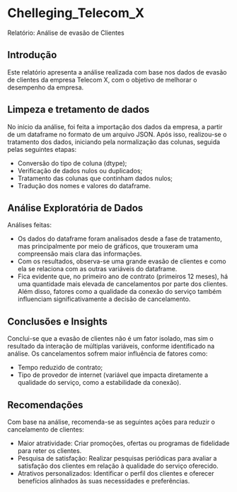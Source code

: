 # Chelleging_Telecom_X

Relatório: Análise de evasão de Clientes

## Introdução
Este relatório apresenta a análise realizada com base nos dados de evasão de clientes da empresa Telecom X, com o objetivo de melhorar o desempenho da empresa.

## Limpeza e tretamento de dados
No início da análise, foi feita a importação dos dados da empresa, a partir de um dataframe no formato de um arquivo JSON. Após isso, realizou-se o tratamento dos dados, iniciando pela normalização das colunas, seguida pelas seguintes etapas:
 - Conversão do tipo de coluna (dtype);
 - Verificação de dados nulos ou duplicados;
 - Tratamento das colunas que continham dados nulos;
 - Tradução dos nomes e valores do dataframe.

## Análise Exploratória de Dados
Análises feitas:
- Os dados do dataframe foram analisados desde a fase de tratamento, mas principalmente por meio de gráficos, que trouxeram uma compreensão mais clara das informações.
- Com os resultados, observa-se uma grande evasão de clientes e como ela se relaciona com as outras variáveis do dataframe.
- Fica evidente que, no primeiro ano de contrato (primeiros 12 meses), há uma quantidade mais elevada de cancelamentos por parte dos clientes. Além disso, fatores como a qualidade da conexão do serviço também influenciam significativamente a decisão de cancelamento.
 
## Conclusões e Insights
Conclui-se que a evasão de clientes não é um fator isolado, mas sim o resultado da interação de múltiplas variáveis, conforme identificado na análise. Os cancelamentos sofrem maior influência de fatores como:
 - Tempo reduzido de contrato;
 - Tipo de provedor de internet (variável que impacta diretamente a qualidade do serviço, como a estabilidade da conexão).
 
## Recomendações
Com base na análise, recomenda-se as seguintes ações para reduzir o cancelamento de clientes:
 - Maior atratividade: Criar promoções, ofertas ou programas de fidelidade para reter os clientes.
 - Pesquisa de satisfação: Realizar pesquisas periódicas para avaliar a satisfação dos clientes em relação à qualidade do serviço oferecido.
 - Atrativos personalizados: Identificar o perfil dos clientes e oferecer benefícios alinhados às suas necessidades e preferências. 
